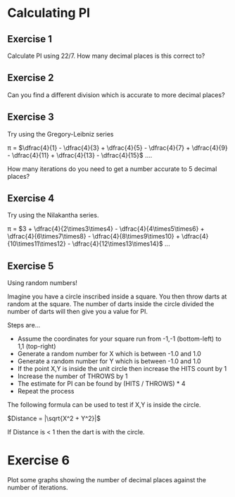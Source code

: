 # Calculating PI

## Exercise 1
Calculate PI using 22/7.   How many decimal places is this correct to?

## Exercise 2
Can you find a different division which is accurate to more decimal places?

## Exercise 3
Try using the Gregory-Leibniz series

π = $\dfrac{4}{1} - \dfrac{4}{3} + \dfrac{4}{5} - \dfrac{4}{7} + \dfrac{4}{9} - \dfrac{4}{11} + \dfrac{4}{13} - \dfrac{4}{15}$ ....

How many iterations do you need to get a number accurate to 5 decimal places?

## Exercise 4
Try using the Nilakantha series.

π = $3 + \dfrac{4}{2\times3\times4} - \dfrac{4}{4\times5\times6} + \dfrac{4}{6\times7\times8} - \dfrac{4}{8\times9\times10} + \dfrac{4}{10\times11\times12} - \dfrac{4}{12\times13\times14}$ ...

## Exercise 5
Using random numbers!  

Imagine you have a circle inscribed inside a square.
You then throw darts at random at the square.
The number of darts inside the circle divided the number of darts will then give you a value for PI.

Steps are...

* Assume the coordinates for your square run from -1,-1 (bottom-left) to 1,1 (top-right)
* Generate a random number for X which is between -1.0 and 1.0
* Generate a random number for Y which is between -1.0 and 1.0
* If the point X,Y is inside the unit circle then increase the HITS count by 1
* Increase the number of THROWS by 1
* The estimate for PI can be found by (HITS / THROWS) * 4
* Repeat the process

The following formula can be used to test if X,Y is inside the circle.

$Distance = |\sqrt{X^2 + Y^2}|$

If Distance is < 1 then the dart is with the circle.


# Exercise 6

Plot some graphs showing the number of decimal places against the number of iterations.
